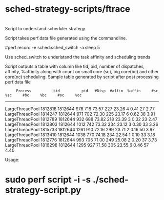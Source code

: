 # sched-strategy-scripts/ftrace
#
Script to understand scheduler strategy

Script takes perf.data file generated using the commandline.

#perf record -e sched:sched_switch -a sleep 5

Use sched_switch to underistand the task affinity and scheduling trends

Script outputs a table with column like tid, pid, number of dispatches,
affinity,  %affinity along with count on small core (sc), big core(bc)
and other core(oc) scheduling. Sample table generated by script after
post processing perf.data file

         Process          tid          pid   #Disp  #affin  %affin     #sc     %sc     #bc     %bc     #oc     %oc
-------------------------------------------------------------------------------------------------------------------
 LargeThreadPool      1812818      1812644     976     718   73.57     227   23.26       4    0.41      27    2.77
 LargeThreadPool      1814247      1812644     971     702   72.30     225   23.17       6    0.62      38    3.91
 LargeThreadPool      1812789      1812644     932     688   73.82     218   23.39       3    0.32      23    2.47
 LargeThreadPool      1812803      1812644    1012     742   73.32     234   23.12       3    0.30      33    3.26
 LargeThreadPool      1815733      1812644    1261     910   72.16     299   23.71       2    0.16      50    3.97
 LargeThreadPool      1813410      1812644    1038     770   74.18     234   22.54       1    0.10      33    3.18
 LargeThreadPool      1812776      1812644     993     705   71.00     249   25.08       2    0.20      37    3.73
 LargeThreadPool      1816298      1812644    1295     927   71.58     305   23.55       6    0.46      57    4.40


Usage: 

# sudo perf script -i <path to perf.data> -s ./sched-strategy-script.py
